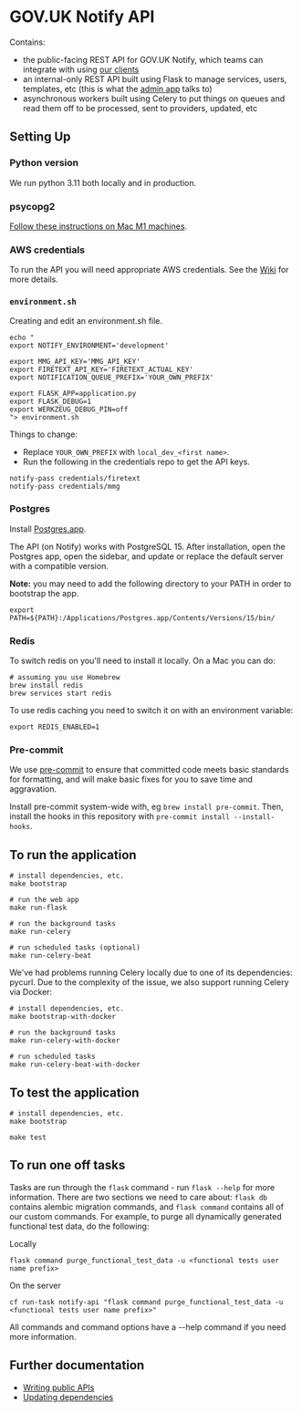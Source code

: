 # GOV.UK Notify API

Contains:
- the public-facing REST API for GOV.UK Notify, which teams can integrate with using [our clients](https://www.notifications.service.gov.uk/documentation)
- an internal-only REST API built using Flask to manage services, users, templates, etc (this is what the [admin app](http://github.com/alphagov/notifications-admin) talks to)
- asynchronous workers built using Celery to put things on queues and read them off to be processed, sent to providers, updated, etc

## Setting Up

### Python version

We run python 3.11 both locally and in production.

### psycopg2

[Follow these instructions on Mac M1 machines](https://github.com/psycopg/psycopg2/issues/1216#issuecomment-1068150544).

### AWS credentials

To run the API you will need appropriate AWS credentials. See the [Wiki](https://github.com/alphagov/notifications-manuals/wiki/aws-accounts#how-to-set-up-local-development) for more details.

### `environment.sh`

Creating and edit an environment.sh file.

```
echo "
export NOTIFY_ENVIRONMENT='development'

export MMG_API_KEY='MMG_API_KEY'
export FIRETEXT_API_KEY='FIRETEXT_ACTUAL_KEY'
export NOTIFICATION_QUEUE_PREFIX='YOUR_OWN_PREFIX'

export FLASK_APP=application.py
export FLASK_DEBUG=1
export WERKZEUG_DEBUG_PIN=off
"> environment.sh
```

Things to change:

* Replace `YOUR_OWN_PREFIX` with `local_dev_<first name>`.
* Run the following in the credentials repo to get the API keys.

```
notify-pass credentials/firetext
notify-pass credentials/mmg
```

### Postgres

Install [Postgres.app](http://postgresapp.com/).

The API (on Notify) works with PostgreSQL 15. After installation, open the Postgres app, open the sidebar, and update or replace the default server with a compatible version.

**Note:** you may need to add the following directory to your PATH in order to bootstrap the app.

```
export PATH=${PATH}:/Applications/Postgres.app/Contents/Versions/15/bin/
```

### Redis

To switch redis on you'll need to install it locally. On a Mac you can do:

```
# assuming you use Homebrew
brew install redis
brew services start redis
```

To use redis caching you need to switch it on with an environment variable:

```
export REDIS_ENABLED=1
```

### Pre-commit

We use [pre-commit](https://pre-commit.com/) to ensure that committed code meets basic standards for formatting, and will make basic fixes for you to save time and aggravation.

Install pre-commit system-wide with, eg `brew install pre-commit`. Then, install the hooks in this repository with `pre-commit install --install-hooks`.

##  To run the application

```
# install dependencies, etc.
make bootstrap

# run the web app
make run-flask

# run the background tasks
make run-celery

# run scheduled tasks (optional)
make run-celery-beat
```

We've had problems running Celery locally due to one of its dependencies: pycurl. Due to the complexity of the issue, we also support running Celery via Docker:

```
# install dependencies, etc.
make bootstrap-with-docker

# run the background tasks
make run-celery-with-docker

# run scheduled tasks
make run-celery-beat-with-docker
```

##  To test the application

```
# install dependencies, etc.
make bootstrap

make test
```

## To run one off tasks

Tasks are run through the `flask` command - run `flask --help` for more information. There are two sections we need to
care about: `flask db` contains alembic migration commands, and `flask command` contains all of our custom commands. For
example, to purge all dynamically generated functional test data, do the following:

Locally
```
flask command purge_functional_test_data -u <functional tests user name prefix>
```

On the server
```
cf run-task notify-api "flask command purge_functional_test_data -u <functional tests user name prefix>"
```

All commands and command options have a --help command if you need more information.

## Further documentation

- [Writing public APIs](docs/writing-public-apis.md)
- [Updating dependencies](https://github.com/alphagov/notifications-manuals/wiki/Dependencies)
